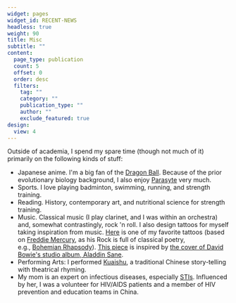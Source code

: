 ```yaml
---
widget: pages
widget_id: RECENT-NEWS
headless: true
weight: 90
title: Misc
subtitle: ""
content:
  page_type: publication
  count: 5
  offset: 0
  order: desc
  filters:
    tag: ""
    category: ""
    publication_type: ""
    author: ""
    exclude_featured: true
design:
  view: 4
---
```

Outside of academia, I spend my spare time (though not much of it) primarily on the following kinds of stuff:

* Japanese anime. I'm a big fan of the [Dragon Ball](https://en.dragon-ball-official.com/). Because of the prior evolutionary biology background, I also enjoy [Parasyte](https://www.netflix.com/title/80191008) very much.
* Sports. I love playing badminton, swimming, running, and strength training.
* Reading. History, contemporary art, and nutritional science for strength training.
* Music. Classical music (I play clarinet, and I was within an orchestra) and, somewhat contrastingly, rock 'n roll. I also design tattoos for myself taking inspiration from music. [Here](https://www.dropbox.com/s/g2midsxj7ft6u6g/tattoo.png?dl=0) is one of my favorite tattoos (based on [Freddie Mercury](http://www.freddiemercury.com/en/biography), as his Rock is full of classical poetry, e.g., [Bohemian Rhapsody](https://www.classicfm.com/discover-music/latest/bohemian-rhapsody-classical-playlist/)). [This piece](https://www.dropbox.com/s/wi6yjbjyb5x4jrn/david_bowie.png?dl=0) is inspired by [the cover of David Bowie's studio album, Aladdin Sane](https://www.amateurphotographer.co.uk/technique/interviews/greatest-album-cover-photography-aladdin-sane-by-david-bowie-142479).
* Performing Arts: I performed [Kuaishu](http://en.chinaculture.org/gb/en_artqa/2003-09/24/content_40124.htm), a traditional Chinese story-telling with theatrical rhyming.
* My mom is an expert on infectious diseases, especially [STIs](https://www.who.int/news-room/fact-sheets/detail/sexually-transmitted-infections-(stis)). Influenced by her, I was a volunteer for HIV/AIDS patients and a member of HIV prevention and education teams in China.